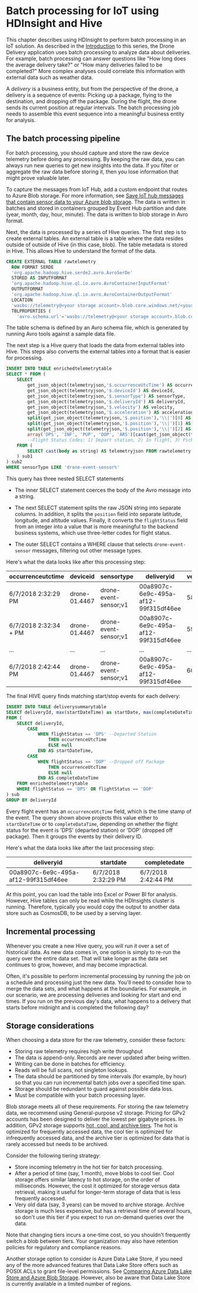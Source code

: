 # Batch processing for IoT using HDInsight and Hive

This chapter describes using HDInsight to perform batch processing in an IoT solution. As described in the [Introduction](./index.md) to this series, the Drone Delivery application uses batch processing to analyze data about deliveries. For example, batch processing can answer questions like "How long does the average delivery take?" or "How many deliveries failed to be completed?" More complex analyses could correlate this information with external data such as weather data.

A *delivery* is a business entity, but from the perspective of the drone, a delivery is a sequence of events: Picking up a package, flying to the destination, and dropping off the package. During the flight, the drone sends its current position at regular intervals. The batch processing job needs to assemble this event sequence into a meaningful business entity for analysis.

## The batch processing pipeline

For batch processing, you should capture and store the raw device telemetry before doing any processing. By keeping the raw data, you can always run new queries to get new insights into the data. If you filter or aggregate the raw data before storing it, then you lose information that might prove valuable later.

To capture the messages from IoT Hub, add a custom endpoint that routes to Azure Blob storage. For more information, see [Save IoT hub messages that contain sensor data to your Azure blob storage](https://docs.microsoft.com/en-us/azure/iot-hub/iot-hub-store-data-in-azure-table-storage). The data is written in batches and stored in containers grouped by Event Hub partition and date (year, month, day, hour, minute). The data is written to blob storage in Avro format.

Next, the data is processed by a series of Hive queries. The first step is to create external tables. An external table is a table where the data resides outside of outside of Hive (in this case, blob). The table metadata is stored in Hive. This allows Hive to understand the format of the data. 

```sql
CREATE EXTERNAL TABLE rawtelemetry
  ROW FORMAT SERDE
  'org.apache.hadoop.hive.serde2.avro.AvroSerDe'
  STORED AS INPUTFORMAT
  'org.apache.hadoop.hive.ql.io.avro.AvroContainerInputFormat'
  OUTPUTFORMAT
  'org.apache.hadoop.hive.ql.io.avro.AvroContainerOutputFormat'
  LOCATION
  'wasbs://telemetry@<your storage account>.blob.core.windows.net/<your IoT Hub name>/'
  TBLPROPERTIES (
    'avro.schema.url'='wasbs://telemetry@<your storage account>.blob.core.windows.net/telemetry.avsc');
```

The table schema is defined by an Avro schema file, which is generated by running Avro tools against a sample data file. 

The next step is a Hive query that loads the data from external tables into Hive. This steps also converts the external tables into a format that is easier for processing.

```sql
INSERT INTO TABLE enrichedtelemetrytable
SELECT * FROM (
    SELECT
        get_json_object(telemetryjson,'$.occurrenceUtcTime') AS occurrenceUtcTime,
        get_json_object(telemetryjson,'$.deviceId') AS deviceId,	  
        get_json_object(telemetryjson,'$.sensorType') AS sensorType,
        get_json_object(telemetryjson,'$.deliveryId') AS deliveryId,
        get_json_object(telemetryjson,'$.velocity') AS velocity,
        get_json_object(telemetryjson,'$.acceleration') AS acceleration,
        split(get_json_object(telemetryjson,'$.position'),'\\|')[0] AS latitude,
        split(get_json_object(telemetryjson,'$.position'),'\\|')[1] AS longitude,
        split(get_json_object(telemetryjson,'$.position'),'\\|')[2] AS altitude,
        array('DPS', 'INF', 'PUP', 'DOP', 'ARS')[cast(get_json_object(telemetryjson,'$.flightStatus') AS int)] AS flightStatus
	    --Flight Status Codes: 1) Depart station, 2) In flight, 3) Picked up package, 4) Dropped off package, 5) Arrived at station
    FROM (
	    SELECT cast(body as string) AS telemetryjson FROM rawtelemetry
    ) sub1
) sub2
WHERE sensorType LIKE 'drone-event-sensor%'
```

This query has three nested SELECT statements

- The inner SELECT statement coerces the body of the Avro message into a string.

- The next SELECT statement splits the raw JSON string into separate columns. In addition, it splits the `position` field into separate latitude, longitude, and altitude values. Finally, it converts the `flightStatus` field from an integer into a value that is more meaningful to the backend business systems, which use three-letter codes for flight status.

- The outer SELECT contains a WHERE clause that selects `drone-event-sensor` messages, filtering out other message types.

Here's what the data looks like after this processing step:

| occurrenceutctime	| deviceid | sensortype | deliveryid | velocity | acceleration | latitude | longitude | altitude | flightstatus |
| ---- | ---- | ---- | ---- | ---- | ---- | ---- | ---- | ---- | ---- |
| 6/7/2018 2:32:29 PM | drone-01.4467 | drone-event-sensor;v1 | 00a8907c-6e9c-495a-af12-99f315df46ee | 58.69 | 2.49 | 47.603006 | -122.004185 | 494.99 | DPS |
| 6/7/2018 2:32:34 + PM | drone-01.4467 | drone-event-sensor;v1 | 00a8907c-6e9c-495a-af12-99f315df46ee | 59.3 | 2.5 | 47.603008 | 122.00414 | 494.98 | INF |
| ... | ... | ... | ... | ... | ... | ... | ... | ... | ... |
| 6/7/2018 2:42:44 PM | drone-01.4467 | drone-event-sensor;v1 | 00a8907c-6e9c-495a-af12-99f315df46ee | 60.3 | 2.5 | 47.678758 | -121.891975 | 494.99 | DOP |

The final HIVE query finds matching start/stop events for each deilvery:

```sql
INSERT INTO TABLE deliverysummarytable
SELECT deliveryId, max(startDateTime) as startDate, max(completeDateTime) as completeDate
FROM (
    SELECT deliveryId,
        CASE
            WHEN flightStatus == 'DPS' --Departed Station
                THEN occurrenceUtcTime
                ELSE null
            END AS startDateTime,
        CASE
            WHEN flightStatus == 'DOP' --Dropped off Package
                THEN occurrenceUtcTime
                ELSE null
            END AS completeDateTime
    FROM enrichedtelemetrytable
    WHERE flightStatus == 'DPS' OR flightStatus == 'DOP'
) sub
GROUP BY deliveryId
```
Every flight event has an `occurrenceUtcTime` field, which is the time stamp of the event. The query shown above projects this value either to `startDateTime` or to `completeDataTime`, depending on whether the flight status for the event is 'DPS' (departed station) or 'DOP' (dropped off package). Then it groups the events by their delivery ID.

Here's what the data looks like after the last processing step:

| deliveryid | startdate | completedate |
|------------|-----------|--------------|
| 00a8907c-6e9c-495a-af12-99f315df46ee | 6/7/2018 2:32:29 PM | 6/7/2018 2:42:44 PM |

At this point, you can load the table into Excel or Power BI for analysis. However, Hive tables can only be read while the HDInsights cluster is running. Therefore, typically you would copy the output to another data store such as CosmosDB, to be used by a serving layer.

## Incremental processing

Whenever you create a new Hive query, you will run it over a set of historical data. 
As new data comes in, one option is simply to re-run the query over the entire data set. That will take longer as the data set continues to grow, however, and may become impractical.   

Often, it's possible to perform incremental processing by running the job on a schedule and processing just the new data. You'll need to consider how to merge the data sets, and what happens at the boundaries. For example, in our scenario, we are processing deliveries and looking for start and end times. If you run on the previous day's data, what happens to a delivery that starts before midnight and is completed the following day?

## Storage considerations

When choosing a data store for the raw telemetry, consider these factors:

- Storing raw telemetry requires high write throughput 
- The data is append-only. Records are never updated after being written.
- Writing can be done in batches for efficiency.
- Reads will be full scans, not singleton lookups.
- The data should be partitioned by time intervals (for example, by hour) so that you can run incremental batch jobs over a specified time span.
- Storage should be redundant to guard against possible data loss.
- Must be compatible with your batch processing layer. 

Blob storage meets all of these requirements. For storing the raw telemetry data, we recommend using General-purpose v2 storage. Pricing for GPv2 accounts has been designed to deliver the lowest per gigabyte prices. In addition, GPv2 storage supports [hot, cool, and archive tiers](https://docs.microsoft.com/en-us/azure/storage/blobs/storage-blob-storage-tiers). The hot is optimized for frequently accessed data, the cool tier is optimized for infrequently accessed data, and the archive tier is optimized for data that is rarely accessed but needs to be archived.

Consider the following tiering strategy:

- Store incoming telemetry in the hot tier for batch processing. 
- After a period of time (say, 1 month), move blobs to cool tier. Cool storage offers similar latency to hot storage, on the order of milliseconds. However, the cost it optimized for storage versus data retrieval, making it useful for longer-term storage of data that is less frequently accessed.
- Very old data (say, 3 years) can be moved to archive storage. Archive storage is much less expensive, but has a retrieval time of several hours, so don't use this tier if you expect to run on-demand queries over the data.

Note that changing tiers incurs a one-time cost, so you shouldn't frequently switch a blob between tiers. Your organization may also have retention policies for regulatory and compliance reasons. 

Another storage option to consider is Azure Data Lake Store, if you need any of the more advanced features that Data Lake Store offers such as POSIX ACLs to grant file-level permissions. See [Comparing Azure Data Lake Store and Azure Blob Storage](https://docs.microsoft.com/en-us/azure/data-lake-store/data-lake-store-comparison-with-blob-storage). However, also be aware that Data Lake Store is currently available in a limited number of regions. 



